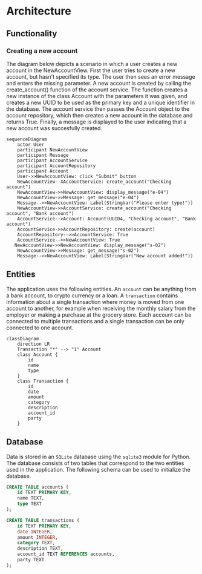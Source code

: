 # Architecture

## Functionality

### Creating a new account

The diagram below depicts a scenario in which a user creates a new account in the NewAccountView. First the user tries to create a new account, but hasn't specified its type. The user then sees an error message and enters the missing parameter. A new account is created by calling the create_account() function of the account service. The function creates a new instance of the class Account with the parameters it was given, and creates a new UUID to be used as the primary key and a unique identifier in the database. The account service then passes the Account object to the account repository, which then creates a new account in the database and returns True. Finally, a message is displayed to the user indicating that a new account was succesfully created.

```mermaid
sequenceDiagram
    actor User
    participant NewAccountView
    participant Message
    participant AccountService
    participant AccountRepository
    participant Account
    User->>NewAccountView: click "Submit" button
    NewAccountView--XAccountService: create_account("Checking account")
    NewAccountView->>NewAccountView: display_message("e-04")
    NewAccountView->>Message: get_message("e-04")
    Message-->>NewAccountView: Label(StringVar("Please enter type!"))
    NewAccountView->>AccountService: create_account("Checking account", "Bank account")
    AccountService-->Account: Account(UUID4, "Checking account", "Bank account")
    AccountService->>AccountRepository: create(account)
    AccountRepository-->>AccountService: True
    AccountService-->>NewAccountView: True
   NewAccountView->>NewAccountView: display_message("s-02")
    NewAccountView->>Message: get_message("s-02")
    Message-->>NewAccountView: Label(StringVar("New account added!"))
```

## Entities

The application uses the following entities. An `account` can be anything from a bank account, to crypto currency or a loan. A `transaction` contains information about a single transaction where money is moved from one account to another, for example when receiving the monthly salary from the employer or making a purchase at the grocery store. Each account can be connected to multiple transactions and a single transaction can be only connected to one account.

```mermaid
classDiagram
    direction LR
    Transaction "*" --> "1" Account
    class Account {
        id
        name
        type
    }
    class Transaction {
        id
        date
        amount
        category
        description
        account_id
        party
    }
```

## Database

Data is stored in an `SQLite` database using the `sqlite3` module for Python. The database consists of two tables that correspond to the two entities used in the application. The following schema can be used to initialize the database.

```sql
CREATE TABLE accounts (
    id TEXT PRIMARY KEY,
    name TEXT,
    type TEXT
);

CREATE TABLE transactions (
    id TEXT PRIMARY KEY,
    date INTEGER,
    amount INTEGER,
    category TEXT,
    description TEXT,
    account_id TEXT REFERENCES accounts,
    party TEXT
);
```
